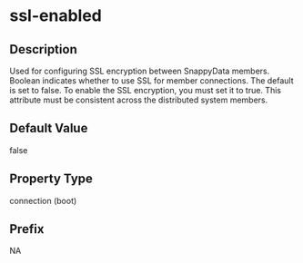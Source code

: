 # ssl-enabled

## Description

Used for configuring SSL encryption between SnappyData members. Boolean indicates whether to use SSL for member connections. The default is set to false. To enable the SSL encryption, you must set it to true. This attribute must be consistent across the distributed system members.

## Default Value

false

## Property Type

connection (boot)

## Prefix
NA
